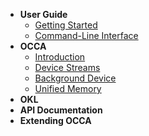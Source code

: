 - **User Guide**
  - [Getting Started](/user-guide/getting-started)
  - [Command-Line Interface](/user-guide/command-line-interface)
- **OCCA**
  - [Introduction](/occa/introduction)
  - [Device Streams](/occa/device-streams)
  - [Background Device](/occa/background-device)
  - [Unified Memory](/occa/unified-memory)
- **OKL**
- **API Documentation**
- **Extending OCCA**